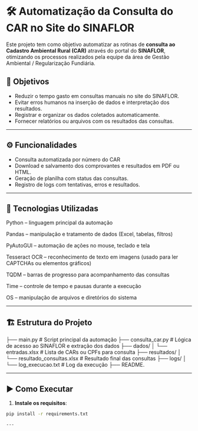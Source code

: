 # 🛠️ Automatização da Consulta do CAR no Site do SINAFLOR

Este projeto tem como objetivo automatizar as rotinas de **consulta ao Cadastro Ambiental Rural (CAR)** através do portal do **SINAFLOR**, otimizando os processos realizados pela equipe da área de Gestão Ambiental / Regularização Fundiária.

## 📌 Objetivos

- Reduzir o tempo gasto em consultas manuais no site do SINAFLOR.
- Evitar erros humanos na inserção de dados e interpretação dos resultados.
- Registrar e organizar os dados coletados automaticamente.
- Fornecer relatórios ou arquivos com os resultados das consultas.

---

## ⚙️ Funcionalidades

- Consulta automatizada por número do CAR
- Download e salvamento dos comprovantes e resultados em PDF ou HTML.
- Geração de planilha com status das consultas.
- Registro de logs com tentativas, erros e resultados.

---

## 🧰 Tecnologias Utilizadas

Python – linguagem principal da automação

Pandas – manipulação e tratamento de dados (Excel, tabelas, filtros)

PyAutoGUI – automação de ações no mouse, teclado e tela

Tesseract OCR – reconhecimento de texto em imagens (usado para ler CAPTCHAs ou elementos gráficos)

TQDM – barras de progresso para acompanhamento das consultas

Time – controle de tempo e pausas durante a execução

OS – manipulação de arquivos e diretórios do sistema

---

## 🏗️ Estrutura do Projeto

├── main.py # Script principal da automação ├── consulta_car.py # Lógica de acesso ao SINAFLOR e extração dos dados ├── dados/ │ └── entradas.xlsx # Lista de CARs ou CPFs para consulta ├── resultados/ │ └── resultado_consultas.xlsx # Resultado final das consultas ├── logs/ │ └── log_execucao.txt # Log da execução ├── README.

---

## ▶️ Como Executar

1. **Instale os requisitos**:

```bash
pip install -r requirements.txt

---